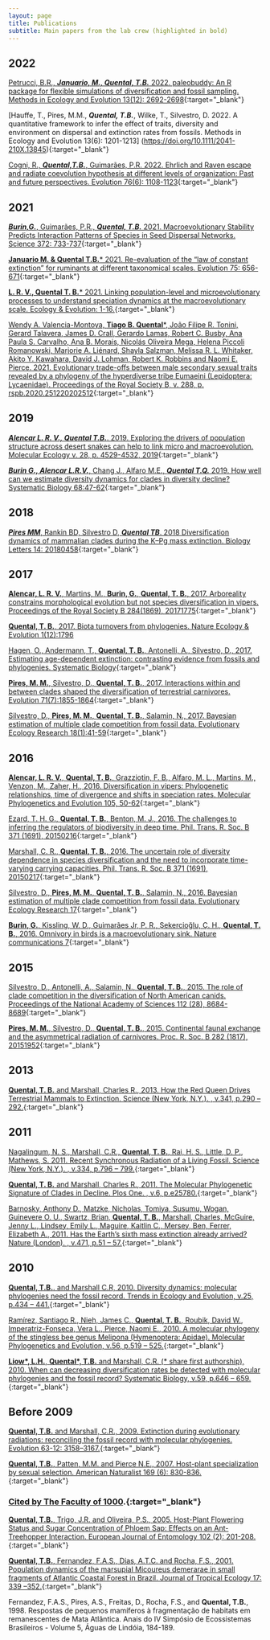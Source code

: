 ```yaml
---
layout: page
title: Publications
subtitle: Main papers from the lab crew (highlighted in bold)
---
```


## 2022

[Petrucci, B.R., ***Januario, M., Quental, T.B.*** 2022. paleobuddy: An R package for flexible simulations of diversification and fossil sampling. Methods in Ecology and Evolution 13(12): 2692-2698](https://doi.org/10.1111/2041-210X.13996){:target="_blank"}


[Hauffe, T.,  Pires, M.M., ***Quental, T.B.***, Wilke, T., Silvestro, D. 2022. A quantitative framework to infer the effect of traits, diversity and environment on dispersal and extinction rates from fossils. Methods in Ecology and Evolution 13(6): 1201-1213] (https://doi.org/10.1111/2041-210X.13845){:target="_blank"}


[Cogni, R., ***Quental,T.B.***, Guimarães, P.R. 2022. Ehrlich and Raven escape and radiate coevolution hypothesis at different levels of organization: Past and future perspectives. Evolution 76(6): 1108-1123]( https://doi.org/10.1111/evo.14456){:target="_blank"}





## 2021

[***Burin,G.***, Guimarães, P.R., ***Quental, T.B.*** 2021. Macroevolutionary Stability Predicts Interaction Patterns of Species in Seed Dispersal Networks. Science 372: 733-737](https://www.science.org/doi/10.1126/science.abf0556){:target="_blank"}


[**Januario M. & Quental T.B.*** 2021. Re-evaluation of the “law of constant extinction” for ruminants at different taxonomical scales. Evolution 75: 656-671](https://doi.org/10.1111/evo.14177){:target="_blank"}


[**L. R. V., Quental T. B.*** 2021. Linking population-level and microevolutionary processes to understand speciation dynamics at the macroevolutionary scale. Ecology & Evolution: 1-16.](https://doi.org/10.1002/ece3.7511){:target="_blank"}


[Wendy A. Valencia-Montoya, **Tiago B. Quental***, João Filipe R. Tonini, Gerard Talavera, James D. Crall, Gerardo Lamas, Robert C. Busby, Ana Paula S. Carvalho, Ana B. Morais, Nicolás Oliveira Mega, Helena Piccoli Romanowski, Marjorie A. Liénard, Shayla Salzman, Melissa R. L. Whitaker, Akito Y. Kawahara, David J. Lohman, Robert K. Robbins and Naomi E. Pierce. 2021. Evolutionary trade-offs between male secondary sexual traits revealed by a phylogeny of the hyperdiverse tribe Eumaeini (Lepidoptera: Lycaenidae). Proceedings of the Royal Society B, v. 288, p. rspb.2020.251220202512](https://doi.org/10.1098/rspb.2020.2512){:target="_blank"}





## 2019

[***Alencar L. R. V., Quental T.B.***. 2019. Exploring the drivers of population structure across desert snakes can help to link micro and macroevolution. Molecular Ecology v. 28, p. 4529-4532, 2019](https://onlinelibrary.wiley.com/doi/10.1111/mec.15247   ){:target="_blank"}

[***Burin G., Alencar L.R.V.***, Chang J., Alfaro M.E., ***Quental T.Q.*** 2019. How well can we estimate diversity dynamics for clades in diversity decline? Systematic Biology 68:47-62](https://doi.org/10.1093/sysbio/syy037){:target="_blank"}


## 2018

[***Pires MM***, Rankin BD, Silvestro D, ***Quental TB***. 2018 Diversification dynamics of mammalian clades during the K–Pg mass extinction. Biology Letters 14: 20180458]( http://dx.doi.org/10.1098/rsbl.2018.0458){:target="_blank"}



## 2017

[**Alencar, L. R. V.**, Martins, M., **Burin, G.**, **Quental, T. B.**, 2017. Arboreality constrains morphological evolution but not species diversification in vipers. Proceedings of the Royal Society B 284(1869), 20171775](http://rspb.royalsocietypublishing.org/content/284/1869/20171775){:target="_blank"}

[**Quental, T. B.**, 2017. Biota turnovers from phylogenies. Nature Ecology & Evolution 1(12):1796](https://www.nature.com/articles/s41559-017-0363-8)

[Hagen, O., Andermann, T., **Quental, T. B.**, Antonelli, A., Silvestro, D., 2017. Estimating age-dependent extinction: contrasting evidence from fossils and phylogenies. Systematic Biology](https://academic.oup.com/sysbio/advance-article/doi/10.1093/sysbio/syx082/4563320){:target="_blank"}

[**Pires, M. M.**, Silvestro, D., **Quental, T. B.**, 2017. Interactions within and between clades shaped the diversification of terrestrial carnivores. Evolution 71(7):1855-1864](http://onlinelibrary.wiley.com/doi/10.1111/evo.13269/full){:target="_blank"}

[Silvestro, D., **Pires, M. M.**, **Quental, T. B.**, Salamin, N., 2017. Bayesian estimation of multiple clade competition from fossil data. Evolutionary Ecology Research 18(1):41-59](http://www.evolutionary-ecology.com/abstracts/v18/3010.html){:target="_blank"}


## 2016

[**Alencar, L. R. V.**, **Quental, T. B.**, Grazziotin, F. B., Alfaro, M. L., Martins, M., Venzon, M., Zaher, H., 2016. Diversification in vipers: Phylogenetic relationships, time of divergence and shifts in speciation rates. Molecular Phylogenetics and Evolution 105, 50-62](http://www.sciencedirect.com/science/article/pii/S1055790316301853){:target="_blank"}

[Ezard, T. H. G., **Quental, T. B.**, Benton, M. J., 2016. The challenges to inferring the regulators of biodiversity in deep time. Phil. Trans. R. Soc. B 371 (1691), 20150216](http://rstb.royalsocietypublishing.org/content/371/1691/20150216){:target="_blank"}

[Marshall, C. R., **Quental, T. B.**, 2016. The uncertain role of diversity dependence in species diversification and the need to incorporate time-varying carrying capacities. Phil. Trans. R. Soc. B 371 (1691), 20150217](http://rstb.royalsocietypublishing.org/content/371/1691/20150217){:target="_blank"}

[Silvestro, D., **Pires, M. M.**, **Quental, T. B.**, Salamin, N., 2016. Bayesian estimation of multiple clade competition from fossil data. Evolutionary Ecology Research 17](http://www.antonelli-lab.net/pdf/Silvestro_evol_ecol_2016.pdf){:target="_blank"}

[**Burin, G.**, Kissling, W. D., Guimarães Jr, P. R., Şekercioğlu, Ç. H., **Quental, T. B.**, 2016. Omnivory in birds is a macroevolutionary sink. Nature communications 7](http://www.nature.com/articles/ncomms11250){:target="_blank"}


## 2015

[Silvestro, D., Antonelli, A., Salamin, N., **Quental, T. B.**, 2015. The role of clade competition in the diversification of North American canids. Proceedings of the National Academy of Sciences 112 (28), 8684-8689](http://www.pnas.org/content/112/28/8684.short){:target="_blank"}

[**Pires, M. M.**, Silvestro, D., **Quental, T. B.**, 2015. Continental faunal exchange and the asymmetrical radiation of carnivores. Proc. R. Soc. B 282 (1817), 20151952](http://rspb.royalsocietypublishing.org/content/282/1817/20151952){:target="_blank"}

## 2013
   
[**Quental, T. B.** and Marshall, Charles R., 2013. How the Red Queen Drives Terrestrial Mammals to Extinction. Science (New York, N.Y.). , v.341, p.290 – 292.](http://www.sciencemag.org/content/341/6143/290){:target="_blank"}

## 2011

[Nagalingum, N. S., Marshall, C.R., **Quental, T. B.**, Rai, H. S., Little, D. P., Mathews, S. 2011. Recent Synchronous Radiation of a Living Fossil. Science (New York, N.Y.). , v.334, p.796 – 799.](http://www.sciencemag.org/content/334/6057/796){:target="_blank"}

[**Quental, T. B.** and Marshall, Charles R., 2011. The Molecular Phylogenetic Signature of Clades in Decline. Plos One. , v.6, p.e25780.](http://www.plosone.org/article/info%3Adoi%2F10.1371%2Fjournal.pone.0025780){:target="_blank"}

[Barnosky, Anthony D., Matzke, Nicholas, Tomiya, Susumu, Wogan, Guinevere O. U., Swartz, Brian, **Quental, T. B.**, Marshall, Charles, McGuire, Jenny L., Lindsey, Emily L., Maguire, Kaitlin C., Mersey, Ben, Ferrer, Elizabeth A., 2011. Has the Earth’s sixth mass extinction already arrived? Nature (London). , v.471, p.51 – 57.](http://www.nature.com/nature/journal/v471/n7336/full/nature09678.html){:target="_blank"}

## 2010
   
[**Quental, T.B.**. and Marshall C.R, 2010. Diversity dynamics: molecular phylogenies need the fossil record. Trends in Ecology and Evolution, v.25, p.434 – 441.](http://www.cell.com/trends/ecology-evolution/abstract/S0169-5347(10)00101-1){:target="_blank"}

[Ramírez, Santiago R., Nieh, James C., **Quental, T. B.**, Roubik, David W., Imperatriz-Fonseca, Vera L., Pierce, Naomi E., 2010. A molecular phylogeny of the stingless bee genus Melipona (Hymenoptera: Apidae). Molecular Phylogenetics and Evolution, v.56, p.519 – 525.](http://www.sciencedirect.com/science/article/pii/S1055790310001922){:target="_blank"}

[**Liow\*, L.H.**, **Quental\*, T.B.** and Marshall, C.R. (\* share first authorship), 2010. When can decreasing diversification rates be detected with molecular phylogenies and the fossil record? Systematic Biology, v.59, p.646 – 659.](http://sysbio.oxfordjournals.org/content/early/2010/10/01/sysbio.syq052){:target="_blank"}

## Before 2009
   
[**Quental, T.B.** and Marshall, C.R., 2009. Extinction during evolutionary radiations: reconciling the fossil record with molecular phylogenies. Evolution 63-12: 3158–3167.](http://www.bioone.org/doi/abs/10.1111/j.1558-5646.2009.00794.x?journalCode=evol){:target="_blank"}

[**Quental, T.B.**, Patten, M.M. and Pierce N.E., 2007. Host-plant specialization by sexual selection. American Naturalist 169 (6): 830-836.](http://www.jstor.org/pss/10.1086/516654){:target="_blank"}
### [Cited by The Faculty of 1000](http://f1000.com/1084843).{:target="_blank"}

[**Quental, T.B.**, Trigo, J.R. and Oliveira, P.S., 2005. Host-Plant Flowering Status and Sugar Concentration of Phloem Sap: Effects on an Ant-Treehopper Interaction. European Journal of Entomology 102 (2): 201-208.](http://www.eje.cz/scripts/viewabstract.php?abstract=998){:target="_blank"}

[**Quental, T.B.**, Fernandez, F.A.S., Dias, A.T.C. and Rocha, F.S., 2001. Population dynamics of the marsupial Micoureus demerarae in small fragments of Atlantic Coastal Forest in Brazil. Journal of Tropical Ecology 17: 339 –352.](http://journals.cambridge.org/action/displayAbstract;jsessionid=D5D5BCCD9521E99678AF4784D93633EE.journals?fromPage=online&aid=73641){:target="_blank"}

Fernandez, F.A.S., Pires, A.S., Freitas, D., Rocha, F.S., and **Quental, T.B.**, 1998. Respostas de pequenos mamíferos à fragmentação de habitats em remanescentes de Mata Atlântica. Anais do IV Simpósio de Ecossistemas Brasileiros - Volume 5, Águas de Lindóia, 184-189.
 
 
